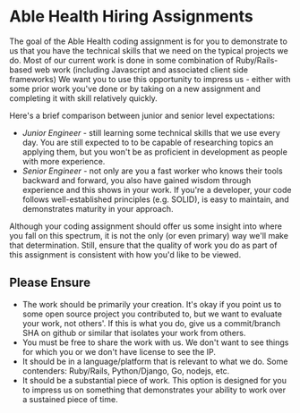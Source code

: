 # Able Health Hiring Assignments

The goal of the Able Health coding assignment is for you to demonstrate to us that you
have the technical skills that we need on the typical projects we do.  Most of
our current work is done in some combination of Ruby/Rails-based web work
(including Javascript and associated client side frameworks)
We want you to use this opportunity to impress us - either with some prior work
you've done or by taking on a new assignment and completing it with skill
relatively quickly.

Here's a brief comparison between junior and senior level expectations:

- *Junior Engineer* - still learning some technical skills that we
  use every day. You are still expected to to be capable of researching topics
  an applying them, but you won't be as proficient in development as people
  with more experience.
- *Senior Engineer* - not only are you a fast worker who knows their
  tools backward and forward, you also have gained wisdom through experience
  and this shows in your work.  If you're a developer, your code follows
  well-established principles (e.g. SOLID), is easy to maintain, and
  demonstrates maturity in your approach.  

Although your coding assignment should offer us some insight into where you
fall on this spectrum, it is not the only (or even primary) way we'll make
that determination.  Still, ensure that the quality of work you do as part of this
assignment is consistent with how you'd like to be viewed.

## Please Ensure

- The work should be primarily your creation.  It's okay if you point us to some open source project you contributed to, but we want to evaluate your work, not others'.  If this is what you do, give us a commit/branch SHA on github or similar that isolates your work from others.
- You must be free to share the work with us. We don't want to see things for which you or we don't have license to see the IP.
- It should be in a language/platform that is relevant to what we do. Some contenders: Ruby/Rails, Python/Django, Go, nodejs, etc.
- It should be a substantial piece of work.  This option is designed for you to impress us on something that demonstrates your ability to work over a sustained piece of time.
